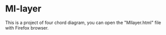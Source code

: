 # MI-layer
This is a project of four chord diagram, you can open the "MIlayer.html" file with Firefox browser.
